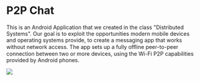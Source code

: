 # P2P Chat

This is an Android Application that we created in the class "Distributed Systems".
Our goal is to exploit the opportunities modern mobile devices and operating systems provide, to create a 
messaging app that works without network access. The app sets up a fully oﬄine peer-to-peer connection 
between two or more devices, using the Wi-Fi P2P capabilities provided by Android phones.

![](https://user-images.githubusercontent.com/5672716/42680249-c281abd4-8684-11e8-8ac4-d725b51ca878.png)
